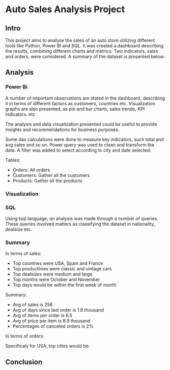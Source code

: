 # Auto Sales Analysis Project


## Intro
This project aims to analyse the sales of an auto store utilizing different tools like Python, Power BI and SQL. It was created a dashboard describing the results, combining different charts and metrics. Two indicators, sales and orders, were considered. A summary of the dataset is presented below:

## Analysis

### Power Bi 
A number of important observations are stated in the dashboard, describing it in terms of different factors as customers, countries etc. Visualization graphs are also presented, as pie and bar charts, sales trends, KPI indicators. etc

The analysis and data visualization presented could be useful to provide insights and recommendations for business purposes. 

Some dax calculations were done to measure key indicators, such total and avg sales and so on. Power query was used to clean and transform the data. A filter was added to select according to city and date selected. 


Tables:
- Orders: All orders 
- Customers: Gather all the customers 
- Products: Gather all the products

### Visualization
 
### SQL 
Using tsql language, an analysis was made through a number of 
queries. These queries involved matters as classifying the dataset in nationality, dealsize etc.

### Summary

In terms of sales:

- Top countries were USA, Spain and France 
- Top productlines were classic and vintage cars 
- Top dealsizes were medium and large
- Top months were October and November 
- Top days would be within the first week of month

Summary:

- Avg of sales is 256
- Avg of days since last order is  1.8 thousand
- Avg of items per order is 6.5
- Avg of price per item is 8.9 thousand 
- Percentages of canceled orders is 2%

In terms of orders: 

Specificaly for USA, top cities would be: 

## Conclusion



                                                                                                                   
